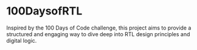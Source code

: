 # 100DaysofRTL
Inspired by the 100 Days of Code challenge, this project aims to provide a structured and engaging way to dive deep into RTL design principles and digital logic.
